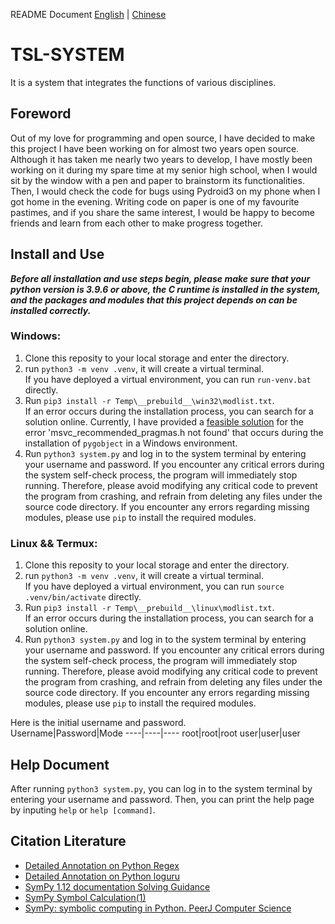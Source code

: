 README Document  [English](/README.md) | [Chinese](/README_CN.md)

# TSL-SYSTEM
It is a system that integrates the functions of various disciplines.

## Foreword
Out of my love for programming and open source, I have decided to make this project I have been working on for almost two years open source. Although it has taken me nearly two years to develop, I have mostly been working on it during my spare time at my senior high school, when I would sit by the window with a pen and paper to brainstorm its functionalities. Then, I would check the code for bugs using Pydroid3 on my phone when I got home in the evening. Writing code on paper is one of my favourite pastimes, and if you share the same interest, I would be happy to become friends and learn from each other to make progress together.

## Install and Use
***Before all installation and use steps begin, please make sure that your python version is 3.9.6 or above, the C runtime is installed in the system, and the packages and modules that this project depends on can be installed correctly.***

### Windows:
1. Clone this reposity to your local storage and enter the directory.
2. run `python3 -m venv .venv`, it will create a virtual terminal.  
   If you have deployed a virtual environment, you can run `run-venv.bat` directly.
3. Run `pip3 install -r Temp\__prebuild__\win32\modlist.txt`.  
   If an error occurs during the installation process, you can search for a solution online. Currently, I have provided a [feasible solution](https://blog.csdn.net/qq_56086478/article/details/136005175) for the error 'msvc_recommended_pragmas.h not found' that occurs during the installation of `pygobject` in a Windows environment.
4. Run `python3 system.py` and log in to the system terminal by entering your username and password. 
   If you encounter any critical errors during the system self-check process, the program will immediately stop running. Therefore, please avoid modifying any critical code to prevent the program from crashing, and refrain from deleting any files under the source code directory. If you encounter any errors regarding missing modules, please use `pip` to install the required modules.

### Linux && Termux:
1. Clone this reposity to your local storage and enter the directory.
2. run `python3 -m venv .venv`, it will create a virtual terminal.  
   If you have deployed a virtual environment, you can run `source .venv/bin/activate` directly.
3. Run `pip3 install -r Temp\__prebuild__\linux\modlist.txt`.  
   If an error occurs during the installation process, you can search for a solution online.
4. Run `python3 system.py` and log in to the system terminal by entering your username and password. 
   If you encounter any critical errors during the system self-check process, the program will immediately stop running. Therefore, please avoid modifying any critical code to prevent the program from crashing, and refrain from deleting any files under the source code directory. If you encounter any errors regarding missing modules, please use `pip` to install the required modules.

Here is the initial username and password.  
Username|Password|Mode
----|----|----
root|root|root
user|user|user

## Help Document
After running `python3 system.py`, you can log in to the system terminal by entering your username and password. Then, you can print the help page by inputing `help` or `help [command]`.

## Citation Literature
- [Detailed Annotation on Python Regex](https://zhuanlan.zhihu.com/p/479731754)
- [Detailed Annotation on Python loguru](https://blog.csdn.net/Kangyucheng/article/details/112794185)
- [SymPy 1.12 documentation Solving Guidance](https://docs.sympy.org/latest/guides/solving/solving-guidance.html)
- [SymPy Symbol Calculation(1) ](https://zhuanlan.zhihu.com/p/599743326)
- [SymPy: symbolic computing in Python. PeerJ Computer Science](https://peerj.com/articles/cs-103)
